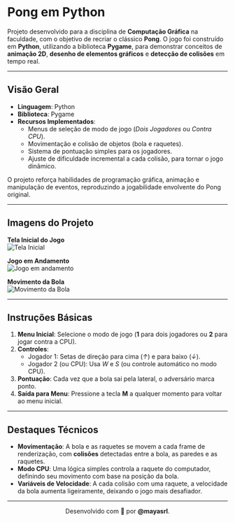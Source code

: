 # Pong em Python

Projeto desenvolvido para a disciplina de **Computação Gráfica** na faculdade, com o objetivo de recriar o clássico **Pong**. O jogo foi construído em **Python**, utilizando a biblioteca **Pygame**, para demonstrar conceitos de **animação 2D**, **desenho de elementos gráficos** e **detecção de colisões** em tempo real.

---

## Visão Geral

- **Linguagem**: Python  
- **Biblioteca**: Pygame  
- **Recursos Implementados**:
  - Menus de seleção de modo de jogo (*Dois Jogadores* ou *Contra CPU*).
  - Movimentação e colisão de objetos (bola e raquetes).
  - Sistema de pontuação simples para os jogadores.
  - Ajuste de dificuldade incremental a cada colisão, para tornar o jogo dinâmico.

O projeto reforça habilidades de programação gráfica, animação e manipulação de eventos, reproduzindo a jogabilidade envolvente do Pong original.

---

## Imagens do Projeto

**Tela Inicial do Jogo**  
![Tela Inicial](https://github.com/user-attachments/assets/0e296840-537e-4ba9-bb3e-2cacd5e6e94a)

**Jogo em Andamento**  
![Jogo em andamento](https://github.com/user-attachments/assets/358d1e57-2ec0-4fe4-b4d1-6be9d4f6b307)

**Movimento da Bola**  
![Movimento da Bola](https://github.com/user-attachments/assets/251cce6d-7395-4d26-9972-6db5bdcfc01d)

---

## Instruções Básicas

1. **Menu Inicial**: Selecione o modo de jogo (**1** para dois jogadores ou **2** para jogar contra a CPU).  
2. **Controles**:
   - Jogador 1: Setas de direção para cima (*↑*) e para baixo (*↓*).  
   - Jogador 2 (ou CPU): Usa *W* e *S* (ou controle automático no modo CPU).  
3. **Pontuação**: Cada vez que a bola sai pela lateral, o adversário marca ponto.  
4. **Saída para Menu**: Pressione a tecla **M** a qualquer momento para voltar ao menu inicial.  

---

## Destaques Técnicos

- **Movimentação**: A bola e as raquetes se movem a cada frame de renderização, com **colisões** detectadas entre a bola, as paredes e as raquetes.  
- **Modo CPU**: Uma lógica simples controla a raquete do computador, definindo seu movimento com base na posição da bola.  
- **Variáveis de Velocidade**: A cada colisão com uma raquete, a velocidade da bola aumenta ligeiramente, deixando o jogo mais desafiador.  

---

<p align="center">
  Desenvolvido com 💛 por <strong>@mayasrl</strong>.
</p>
